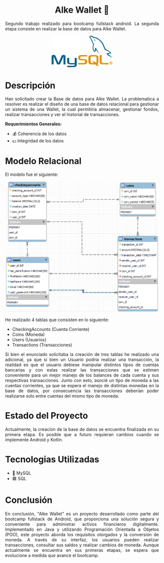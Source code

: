 <div align="center" >
  <h1>Alke Wallet 🏦</h1>
  <p align="justify">
    Segundo trabajo realizado para bootcamp fullstack android. La segunda etapa consiste en realizar la base de datos para Alke Wallet.
  </p>
  <img src="https://github.com/Jalcantaracanto/Tareas-Bootcamp-Android2024/blob/master/Modulo_3/E_Integradora/Assets/MySQL.png" width="200" />
</div>

# Descripción
<div>
  <p align="justify">
    Han solicitado crear la Base de datos para Alke Wallet. La problematica a resolver es realizar el diseño de una base de datos relacional para gestionar un sistema de una Wallet, la cual permitiria almacenar,       gestionar fondos, realizar transacciones y ver el historial de transacciones.
  </p>
  <strong>Requerimientos Generales:</strong>
 <ul>
    <li>
    💰 Coherencia de los datos
    </li>
    <li>
     💵 Integridad de los datos
   </li>
 </ul>
</div>

 # Modelo Relacional
 <div align="center">
    <p align="justify">
      El modelo fue el siguiente:
    </p>
   <img src="https://github.com/Jalcantaracanto/Tareas-Bootcamp-Android2024/blob/master/Modulo_3/E_Integradora/Modelo Relacional.png" width="500" />
   
   <div align="justify">
     <p>
      He realizado 4 tablas que consisten en lo siguiente:
     </p>
     <ul>
       <li>
         CheckingAccounts (Cuenta Corriente)
       </li>
       <li>
         Coins (Moneda)
       </li>
       <li>
         Users (Usuarios)
       </li>
       <li>
         Transactions (Transacciones)
       </li>
     </ul>
     <p>
        Si bien el enunciado solicitaba la creación de tres tablas he realizado una adicional, ya que si bien un Usuario podría realizar una transacción, la realidad es que el usuario debiese manipular distintos tipos de cuentas bancarias y con estas realizar las transacciones que se estimen conveniente para un mejor manejo de los balances de cada cuenta y sus respectivas transacciones. Junto con esto, asocié un tipo de moneda a las cuentas corrientes, ya que se espera el manejo de distintas monedas en la base de datos, por consecuencia las transacciones deberían poder realizarse solo entre cuentas del mismo tipo de moneda.
     </p>
   </div>
 </div>

# Estado del Proyecto
<p align="justify">
Actualmente, la creación de la base de datos se encuentra finalizada en su primera etapa. Es posible que a futuro requieran cambios cuando se implemente Android y Kotlin.
</p>

# Tecnologias Utilizadas
 <ul>
    <li>
    📓 MySQL
    </li>
    <li>
     🟩 SQL
   </li>
 </ul>

# Conclusión

<p align="justify">
En conclusión, "Alke Wallet" es un proyecto desarrollado como parte del bootcamp fullstack de Android, que proporciona una solución segura y conveniente para administrar activos financieros digitalmente. Implementado en Java y utilizando Programación Orientada a Objetos (POO), este proyecto aborda los requisitos otorgados y la conversión de moneda. A través de su interfaz, los usuarios pueden realizar transacciones, consultar sus saldos y realizar cambios de moneda. Aunque actualmente se encuentra en sus primeras etapas, se espera que evolucione a medida que avance el bootcamp.
</p>

<!--
*[Acceso al proyecto](#acceso-proyecto)
s
*[Conclusión](#conclusión)
 -->
